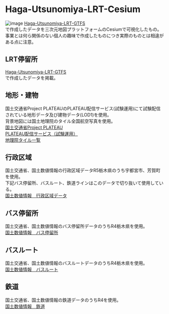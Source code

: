 # Haga-Utsunomiya-LRT-Cesium
![image](https://github.com/magn01ia/Haga-Utsunomiya-LRT-Cesium/assets/84883260/193c3a48-f270-425a-bf97-7e7afea0c7f6)
[Haga-Utsunomiya-LRT-GTFS ](https://github.com/magn01ia/Haga-Utsunomiya-LRT-GTFS)  
で作成したデータを三次元地図プラットフォームのCesiumで可視化したもの。  
事業とは何ら関係のない個人の趣味で作成したものにつき実際のものとは相違がある点に注意。

## LRT停留所
[Haga-Utsunomiya-LRT-GTFS ](https://github.com/magn01ia/Haga-Utsunomiya-LRT-GTFS)  
で作成したデータを掲載。  

## 地形・建物
国土交通省Project PLATEAUのPLATEAU配信サービス(試験運用)にて試験配信されている地形データ及び建物データ(LOD1)を使用。  
背景地図には国土地理院のタイル全国航空写真を使用。  
[国土交通省Project PLATEAU](https://www.mlit.go.jp/plateau/)  
[PLATEAU配信サービス（試験運用）](https://github.com/Project-PLATEAU/plateau-streaming-tutorial/tree/main)  
[地理院タイル一覧](https://maps.gsi.go.jp/development/ichiran.html)  

## 行政区域  
国土交通省、国土数値情報の行政区域データR5栃木県のうち宇都宮市、芳賀町を使用。  
下記バス停留所、バスルート、鉄道ラインはこのデータで切り抜いて使用している。  
[国土数値情報　行政区域データ](https://nlftp.mlit.go.jp/ksj/gml/datalist/KsjTmplt-N03-v3_1.html)

## バス停留所  
国土交通省、国土数値情報のバス停留所データのうちR4栃木県を使用。  
[国土数値情報　バス停留所](https://nlftp.mlit.go.jp/ksj/gml/datalist/KsjTmplt-P11-v3_0.html)  

## バスルート
国土交通省、国土数値情報のバスルートデータのうちR4栃木県を使用。  
[国土数値情報　バスルート](https://nlftp.mlit.go.jp/ksj/gml/datalist/KsjTmplt-N07-v2_0.html)  

## 鉄道
国土交通省、国土数値情報の鉄道データのうちR4を使用。  
[国土数値情報　鉄道](https://nlftp.mlit.go.jp/ksj/gml/datalist/KsjTmplt-N02-v3_1.html)  
